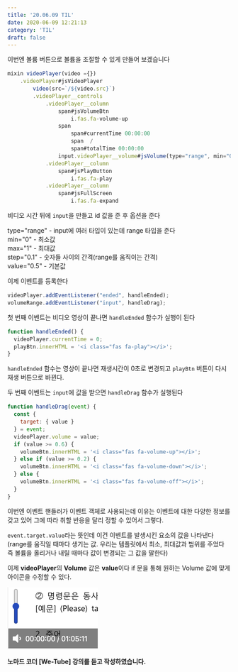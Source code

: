 ```yaml
---
title: '20.06.09 TIL'
date: 2020-06-09 12:21:13
category: 'TIL'
draft: false
---
```


이번엔 볼륨 버튼으로 볼륨을 조절할 수 있게 만들어 보겠습니다

```js
mixin videoPlayer(video ={})
    .videoPlayer#jsVideoPlayer
        video(src=`/${video.src}`)
        .videoPlayer__controls
            .videoPlayer__column
                span#jsVolumeBtn
                    i.fas.fa-volume-up
                span
                    span#currentTime 00:00:00 
                    span  / 
                    span#totalTime 00:00:00
                input.videoPlayer__volume#jsVolume(type="range", min="0", max="1", step="0.1", value="0.5")
            .videoPlayer__column
                span#jsPlayButton
                    i.fas.fa-play
            .videoPlayer__column
                span#jsFullScreen
                    i.fas.fa-expand

```

비디오 시간 뒤에 `input`을 만들고 id 값을 준 후 옵션을 준다

type="range" - input에 여러 타입이 있는데 range 타입을 준다<br>
min="0" - 최소값<br>
max="1" - 최대값<br>
step="0.1"  - 숫자들 사이의 간격(range를 움직이는 간격)<br>
value="0.5" - 기본값

이제 이벤트를 등록한다

```js
videoPlayer.addEventListener("ended", handleEnded);
volumeRange.addEventListener("input", handleDrag);

```

첫 번째 이벤트는 비디오 영상이 끝나면 `handleEnded` 함수가 실행이 된다

```js
function handleEnded() {
  videoPlayer.currentTime = 0;
  playBtn.innerHTML = '<i class="fas fa-play"></i>';
}

```

`handleEnded` 함수는 영상이 끝나면 재생시간이 0초로 변경되고 `playBtn` 버튼이 다시 재생 버튼으로 바뀐다.

두 번째 이벤트는 `input`에 값을 받으면 `handleDrag` 함수가 실행된다

```js
function handleDrag(event) {
  const {
    target: { value }
  } = event;
  videoPlayer.volume = value;
  if (value >= 0.6) {
    volumeBtn.innerHTML = '<i class="fas fa-volume-up"></i>';
  } else if (value >= 0.2) {
    volumeBtn.innerHTML = '<i class="fas fa-volume-down"></i>';
  } else {
    volumeBtn.innerHTML = '<i class="fas fa-volume-off"></i>';
  }
}

```

이번엔 이벤트 핸들러가 이벤트 객체로 사용되는데 이유는 이벤트에 대한 다양한 정보를 갖고 있어 그에 따라 취할 반응을 달리 정할 수 있어서 그렇다.

`event.target.value`라는 뜻인데 이건 이벤트를 발생시킨 요소의 값을 나타낸다<br>
(range를 움직일 때마다 생기는 값. 우리는 템플릿에서 최소, 최대값과 범위를 주었다 즉 볼륨을 올리거나 내릴 때마다 값이 변경되는 그 값을 말한다)

이제 **videoPlayer**의 **Volume** 값은 **value**이다 if 문을 통해 원하는 Volume 값에 맞게 아이콘을 수정할 수 있다.

![](./images/til20200609volume.png)

**노마드 코더 [We-Tube] 강의를 듣고 작성하였습니다.**